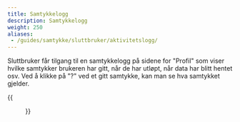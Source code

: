 ```yaml
---
title: Samtykkelogg
description: Samtykkelogg 
weight: 250
aliases:
 - /guides/samtykke/sluttbruker/aktivitetslogg/
---
```



Sluttbruker får tilgang til en samtykkelogg på sidene for "Profil" som viser hvilke samtykker brukeren har gitt, når
de har utløpt, når data har blitt hentet osv. Ved å klikke på "?" ved et gitt samtykke, kan man se hva samtykket gjelder.  


{{<figure src="samtykkelogg1.png" title="Samtykkelogg" >}}


